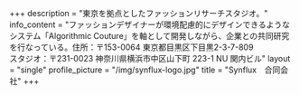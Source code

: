 +++
description = "東京を拠点としたファッションリサーチスタジオ。"
info_content = "ファッションデザイナーが環境配慮的にデザインできるようなシステム「Algorithmic Couture」を軸として開発しながら、企業との共同研究を行なっている。住所：〒153-0064 東京都目黒区下目黒2-3-7-809<br>スタジオ：〒231-0023 神奈川県横浜市中区山下町 223-1 NU 関内ビル"
layout = "single"
profile_picture = "/img/synflux-logo.jpg"
title = "Synflux　合同会社"
+++
